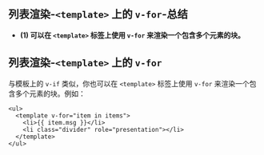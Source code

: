 ## 列表渲染-`<template>` 上的 `v-for`-总结

- **(1) 可以在 `<template>` 标签上使用 `v-for` 来渲染一个包含多个元素的块。**

## 列表渲染-`<template>` 上的 `v-for`

与模板上的 `v-if` 类似，你也可以在 `<template>` 标签上使用 `v-for` 来渲染一个包含多个元素的块。例如：

```vue-html
<ul>
  <template v-for="item in items">
    <li>{{ item.msg }}</li>
    <li class="divider" role="presentation"></li>
  </template>
</ul>
```
